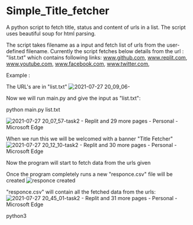 # Simple_Title_fetcher
A python script to fetch title, status and content of urls in a list. The script uses beautiful soup for html parsing. 

The script takes filename as a input and fetch list of urls from the user-defined filename. Currently the script fetches below details from the url :
"list.txt" which contains following links:
www.github.com,
www.replit.com,
www.youtube.com,
www.facebook.com,
www.twitter.com,


Example :


The URL's are in "list.txt" 
![2021-07-27 20_09_06-](https://user-images.githubusercontent.com/82680541/127174896-06c88481-7ffc-48a6-99c5-35cc5379b73c.png)


Now we will run main.py and give the input as "list.txt":

python main.py list.txt

![2021-07-27 20_07_57-task2 - Replit and 29 more pages - Personal - Microsoft​ Edge](https://user-images.githubusercontent.com/82680541/127175372-e426ec76-aaca-44e7-a267-d33451d8370c.png)

When we run this we will be welcomed with a banner "Title Fetcher"
![2021-07-27 20_12_10-task2 - Replit and 30 more pages - Personal - Microsoft​ Edge](https://user-images.githubusercontent.com/82680541/127175618-d7bd35e8-c465-43db-aae2-a8a45e411360.png)

Now the program will start to fetch data from the urls given

Once the program completely runs a new "responce.csv" file will be created
![responce created](https://user-images.githubusercontent.com/82680541/127180812-ddd95877-6940-43b8-85ab-fdac499512cc.png)


"responce.csv" will contain all the fetched data from the urls:
![2021-07-27 20_45_01-task2 - Replit and 31 more pages - Personal - Microsoft​ Edge](https://user-images.githubusercontent.com/82680541/127180276-ccd16722-2e46-459c-8806-65d7858205f8.png)


python3 
